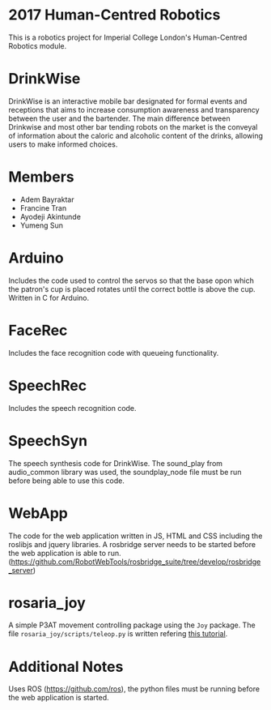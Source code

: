 # 2017 Human-Centred Robotics
This is a robotics project for Imperial College London's Human-Centred Robotics module.

# DrinkWise
DrinkWise is an interactive mobile bar designated for formal events and receptions that aims to increase consumption awareness and transparency between the user and the bartender. The main difference between Drinkwise and most other bar tending robots on the market is the conveyal of information about the caloric and alcoholic content of the drinks, allowing users to make informed choices.

# Members
- Adem Bayraktar
- Francine Tran
- Ayodeji Akintunde
- Yumeng Sun

# Arduino	
Includes the code used to control the servos so that the base opon which the patron's cup is placed rotates until the correct bottle is above the cup. Written in C for Arduino.

# FaceRec	
Includes the face recognition code with queueing functionality.

# SpeechRec	
Includes the speech recognition code.

# SpeechSyn	
The speech synthesis code for DrinkWise. The sound_play from audio_common library was used, the soundplay_node file must be run before being able to use this code.

# WebApp
The code for the web application written in JS, HTML and CSS including the roslibjs and jquery libraries. A rosbridge server needs to be started before the web application is able to run. (https://github.com/RobotWebTools/rosbridge_suite/tree/develop/rosbridge_server)

# rosaria_joy
A simple P3AT movement controlling package using the `Joy` package. The file `rosaria_joy/scripts/teleop.py` is written refering [this tutorial](https://andrewdai.co/xbox-controller-ros.html#rosjoy).

# Additional Notes
Uses ROS (https://github.com/ros), the python files must be running before the web application is started.
